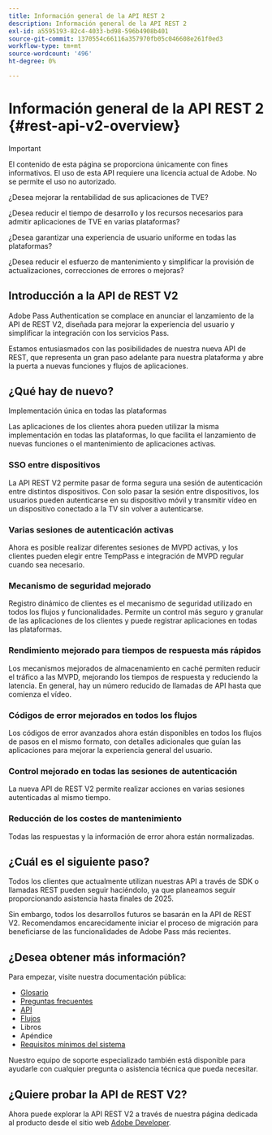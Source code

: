 ```yaml
---
title: Información general de la API REST 2
description: Información general de la API REST 2
exl-id: a5595193-82c4-4033-bd98-596b4908b401
source-git-commit: 1370554c66116a357970fb05c046608e261f0ed3
workflow-type: tm+mt
source-wordcount: '496'
ht-degree: 0%

---
```


# Información general de la API REST 2 {#rest-api-v2-overview}

>[!IMPORTANT]
>
> El contenido de esta página se proporciona únicamente con fines informativos. El uso de esta API requiere una licencia actual de Adobe. No se permite el uso no autorizado.

¿Desea mejorar la rentabilidad de sus aplicaciones de TVE?

¿Desea reducir el tiempo de desarrollo y los recursos necesarios para admitir aplicaciones de TVE en varias plataformas?

¿Desea garantizar una experiencia de usuario uniforme en todas las plataformas?

¿Desea reducir el esfuerzo de mantenimiento y simplificar la provisión de actualizaciones, correcciones de errores o mejoras?

## Introducción a la API de REST V2

Adobe Pass Authentication se complace en anunciar el lanzamiento de la API de REST V2, diseñada para mejorar la experiencia del usuario y simplificar la integración con los servicios Pass.

Estamos entusiasmados con las posibilidades de nuestra nueva API de REST, que representa un gran paso adelante para nuestra plataforma y abre la puerta a nuevas funciones y flujos de aplicaciones.

## ¿Qué hay de nuevo?

Implementación única en todas las plataformas

Las aplicaciones de los clientes ahora pueden utilizar la misma implementación en todas las plataformas, lo que facilita el lanzamiento de nuevas funciones o el mantenimiento de aplicaciones activas.

### SSO entre dispositivos

La API REST V2 permite pasar de forma segura una sesión de autenticación entre distintos dispositivos. Con solo pasar la sesión entre dispositivos, los usuarios pueden autenticarse en su dispositivo móvil y transmitir vídeo en un dispositivo conectado a la TV sin volver a autenticarse.

### Varias sesiones de autenticación activas

Ahora es posible realizar diferentes sesiones de MVPD activas, y los clientes pueden elegir entre TempPass e integración de MVPD regular cuando sea necesario.

### Mecanismo de seguridad mejorado

Registro dinámico de clientes es el mecanismo de seguridad utilizado en todos los flujos y funcionalidades. Permite un control más seguro y granular de las aplicaciones de los clientes y puede registrar aplicaciones en todas las plataformas.

### Rendimiento mejorado para tiempos de respuesta más rápidos

Los mecanismos mejorados de almacenamiento en caché permiten reducir el tráfico a las MVPD, mejorando los tiempos de respuesta y reduciendo la latencia. En general, hay un número reducido de llamadas de API hasta que comienza el vídeo.

### Códigos de error mejorados en todos los flujos

Los códigos de error avanzados ahora están disponibles en todos los flujos de pasos en el mismo formato, con detalles adicionales que guían las aplicaciones para mejorar la experiencia general del usuario.

### Control mejorado en todas las sesiones de autenticación

La nueva API de REST V2 permite realizar acciones en varias sesiones autenticadas al mismo tiempo.

### Reducción de los costes de mantenimiento

Todas las respuestas y la información de error ahora están normalizadas.

## ¿Cuál es el siguiente paso?

Todos los clientes que actualmente utilizan nuestras API a través de SDK o llamadas REST pueden seguir haciéndolo, ya que planeamos seguir proporcionando asistencia hasta finales de 2025.

Sin embargo, todos los desarrollos futuros se basarán en la API de REST V2. Recomendamos encarecidamente iniciar el proceso de migración para beneficiarse de las funcionalidades de Adobe Pass más recientes.

## ¿Desea obtener más información?

Para empezar, visite nuestra documentación pública:

- [Glosario](./rest-api-v2-glossary.md)
- [Preguntas frecuentes](./rest-api-v2-faqs.md)
- [API](./apis/rest-api-v2-apis-overview.md)
- [Flujos](./flows/rest-api-v2-flows-overview.md)
- Libros
- Apéndice
- [Requisitos mínimos del sistema](/help/authentication/minimum-system-requirements.md)

Nuestro equipo de soporte especializado también está disponible para ayudarle con cualquier pregunta o asistencia técnica que pueda necesitar.

## ¿Quiere probar la API de REST V2?

Ahora puede explorar la API REST V2 a través de nuestra página dedicada al producto desde el sitio web [Adobe Developer](https://developer.adobe.com/adobe-pass/).
